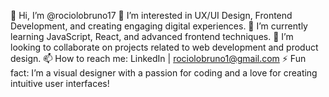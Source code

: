 👋 Hi, I’m @rociolobruno17
👀 I’m interested in UX/UI Design, Frontend Development, and creating engaging digital experiences.
🌱 I’m currently learning JavaScript, React, and advanced frontend techniques.
💞️ I’m looking to collaborate on projects related to web development and product design.
📫 How to reach me: LinkedIn | rociolobruno1@gmail.com
⚡ Fun fact: I’m a visual designer with a passion for coding and a love for creating intuitive user interfaces!


<!---
rociolobruno17/rociolobruno17 is a ✨ special ✨ repository because its `README.md` (this file) appears on your GitHub profile.
You can click the Preview link to take a look at your changes.
--->
